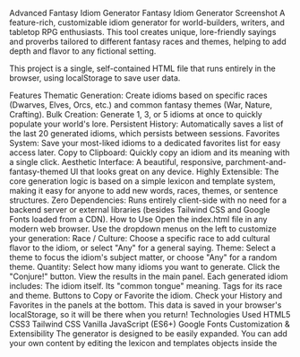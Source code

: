 Advanced Fantasy Idiom Generator
Fantasy Idiom Generator Screenshot
A feature-rich, customizable idiom generator for world-builders, writers, and tabletop RPG enthusiasts. This tool creates unique, lore-friendly sayings and proverbs tailored to different fantasy races and themes, helping to add depth and flavor to any fictional setting.

This project is a single, self-contained HTML file that runs entirely in the browser, using localStorage to save user data.

Features
Thematic Generation: Create idioms based on specific races (Dwarves, Elves, Orcs, etc.) and common fantasy themes (War, Nature, Crafting).
Bulk Creation: Generate 1, 3, or 5 idioms at once to quickly populate your world's lore.
Persistent History: Automatically saves a list of the last 20 generated idioms, which persists between sessions.
Favorites System: Save your most-liked idioms to a dedicated favorites list for easy access later.
Copy to Clipboard: Quickly copy an idiom and its meaning with a single click.
Aesthetic Interface: A beautiful, responsive, parchment-and-fantasy-themed UI that looks great on any device.
Highly Extensible: The core generation logic is based on a simple lexicon and template system, making it easy for anyone to add new words, races, themes, or sentence structures.
Zero Dependencies: Runs entirely client-side with no need for a backend server or external libraries (besides Tailwind CSS and Google Fonts loaded from a CDN).
How to Use
Open the index.html file in any modern web browser.
Use the dropdown menus on the left to customize your generation:
Race / Culture: Choose a specific race to add cultural flavor to the idiom, or select "Any" for a general saying.
Theme: Select a theme to focus the idiom's subject matter, or choose "Any" for a random theme.
Quantity: Select how many idioms you want to generate.
Click the "Conjure!" button.
View the results in the main panel. Each generated idiom includes:
The idiom itself.
Its "common tongue" meaning.
Tags for its race and theme.
Buttons to Copy or Favorite the idiom.
Check your History and Favorites in the panels at the bottom. This data is saved in your browser's localStorage, so it will be there when you return!
Technologies Used
HTML5
CSS3
Tailwind CSS
Vanilla JavaScript (ES6+)
Google Fonts
Customization & Extensibility
The generator is designed to be easily expanded. You can add your own content by editing the lexicon and templates objects inside the <script> tag in the index.html file.
